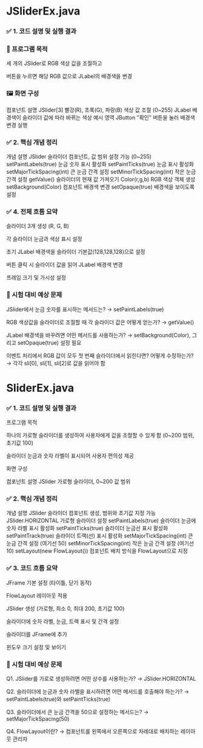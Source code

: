 # JSliderEx.java

### ✅ 1. 코드 설명 및 실행 결과
### 🎯 프로그램 목적
세 개의 JSlider로 RGB 색상 값을 조절하고

버튼을 누르면 해당 RGB 값으로 JLabel의 배경색을 변경

### 🖼️ 화면 구성
컴포넌트	설명
JSlider[3]	빨강(R), 초록(G), 파랑(B) 색상 값 조절 (0~255)
JLabel	배경색이 슬라이더 값에 따라 바뀌는 색상 예시 영역
JButton	"확인" 버튼을 눌러 배경색 변경 실행

### ✅ 2. 핵심 개념 정리
개념	설명
JSlider	슬라이더 컴포넌트, 값 범위 설정 가능 (0~255)
setPaintLabels(true)	눈금 숫자 표시 활성화
setPaintTicks(true)	눈금 표시 활성화
setMajorTickSpacing(int)	큰 눈금 간격 설정
setMinorTickSpacing(int)	작은 눈금 간격 설정
getValue()	슬라이더의 현재 값 가져오기
Color(r,g,b)	RGB 색상 객체 생성
setBackground(Color)	컴포넌트 배경색 변경
setOpaque(true)	배경색을 보이도록 설정

### ✅ 4. 전체 흐름 요약
슬라이더 3개 생성 (R, G, B)

각 슬라이더 눈금과 색상 표시 설정

초기 JLabel 배경색을 슬라이더 기본값(128,128,128)으로 설정

버튼 클릭 시 슬라이더 값을 읽어 JLabel 배경색 변경

프레임 크기 및 가시성 설정

### 📌 시험 대비 예상 문제
JSlider에서 눈금 숫자를 표시하는 메서드는?
→ setPaintLabels(true)

RGB 색상값을 슬라이더로 조절할 때 각 슬라이더 값은 어떻게 얻는가?
→ getValue()

JLabel 배경색을 바꾸려면 어떤 메서드를 사용하는가?
→ setBackground(Color), 그리고 setOpaque(true) 설정 필요

이벤트 처리에서 RGB 값이 모두 첫 번째 슬라이더에서 읽힌다면? 어떻게 수정하는가?
→ 각각 sli[0], sli[1], sli[2]로 값을 읽어야 함


# SliderEx.java

### ✅ 1. 코드 설명 및 실행 결과
프로그램 목적

하나의 가로형 슬라이더를 생성하여 사용자에게 값을 조절할 수 있게 함 (0~200 범위, 초기값 100)

슬라이더 눈금과 숫자 라벨이 표시되어 사용자 편의성 제공

화면 구성

컴포넌트	설명
JSlider	가로형 슬라이더, 0~200 값 범위

### ✅ 2. 핵심 개념 정리
개념	설명
JSlider	슬라이더 컴포넌트 생성, 범위와 초기값 지정 가능
JSlider.HORIZONTAL	가로형 슬라이더 설정
setPaintLabels(true)	슬라이더 눈금에 숫자 라벨 표시 활성화
setPaintTicks(true)	슬라이더 눈금선 표시 활성화
setPaintTrack(true)	슬라이더 트랙(선) 표시 활성화
setMajorTickSpacing(int)	큰 눈금 간격 설정 (여기선 50)
setMinorTickSpacing(int)	작은 눈금 간격 설정 (여기선 10)
setLayout(new FlowLayout())	컴포넌트 배치 방식을 FlowLayout으로 지정

### ✅ 3. 코드 흐름 요약
JFrame 기본 설정 (타이틀, 닫기 동작)

FlowLayout 레이아웃 적용

JSlider 생성 (가로형, 최소 0, 최대 200, 초기값 100)

슬라이더에 숫자 라벨, 눈금, 트랙 표시 및 간격 설정

슬라이더를 JFrame에 추가

윈도우 크기 설정 및 보이기

### 📌 시험 대비 예상 문제
Q1. JSlider를 가로로 생성하려면 어떤 상수를 사용하는가?
→ JSlider.HORIZONTAL

Q2. 슬라이더에 눈금과 숫자 라벨을 표시하려면 어떤 메서드를 호출해야 하는가?
→ setPaintLabels(true)와 setPaintTicks(true)

Q3. 슬라이더에서 큰 눈금 간격을 50으로 설정하는 메서드는?
→ setMajorTickSpacing(50)

Q4. FlowLayout이란?
→ 컴포넌트를 왼쪽에서 오른쪽으로 차례대로 배치하는 레이아웃 관리자


# 
